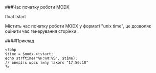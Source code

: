 ###Час початку роботи  MODX

float tstart

Містить час початку роботи  MODX у форматі "unix time", це дозволяє оцінити час генерування сторінки .

####Приклад

    <?php  
    $time = $modx->tstart;  
    echo strftime("%H:%M:%S", $time);  
    // введіть щось типу такого "17:56:10"  
    ?>
